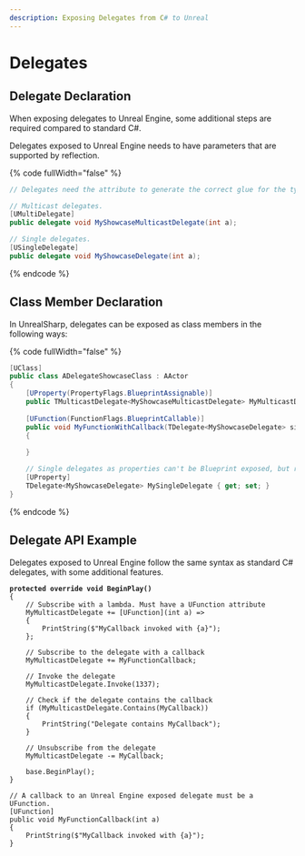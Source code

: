 ```yaml
---
description: Exposing Delegates from C# to Unreal
---
```


# Delegates

## Delegate Declaration <a href="#delegate-declaration" id="delegate-declaration"></a>

When exposing delegates to Unreal Engine, some additional steps are required compared to standard C#.

Delegates exposed to Unreal Engine needs to have parameters that are supported by reflection.

{% code fullWidth="false" %}
```csharp
// Delegates need the attribute to generate the correct glue for the type.

// Multicast delegates.
[UMultiDelegate]
public delegate void MyShowcaseMulticastDelegate(int a);

// Single delegates.
[USingleDelegate]
public delegate void MyShowcaseDelegate(int a);
```
{% endcode %}

## Class Member Declaration <a href="#class-member-declaration" id="class-member-declaration"></a>

In UnrealSharp, delegates can be exposed as class members in the following ways:

{% code fullWidth="false" %}
```csharp
[UClass]
public class ADelegateShowcaseClass : AActor
{
    [UProperty(PropertyFlags.BlueprintAssignable)]
    public TMulticastDelegate<MyShowcaseMulticastDelegate> MyMulticastDelegate { get; set; }
    
    [UFunction(FunctionFlags.BlueprintCallable)]
    public void MyFunctionWithCallback(TDelegate<MyShowcaseDelegate> singleDelegate)
    {
        
    }

    // Single delegates as properties can't be Blueprint exposed, but reflection exposed. Unreal Engine limitation.
    [UProperty]
    TDelegate<MyShowcaseDelegate> MySingleDelegate { get; set; }
}
```
{% endcode %}

## Delegate API Example <a href="#delegate-api-example" id="delegate-api-example"></a>

Delegates exposed to Unreal Engine follow the same syntax as standard C# delegates, with some additional features.

<pre class="language-csharp"><code class="lang-csharp"><strong>protected override void BeginPlay()
</strong>{
    // Subscribe with a lambda. Must have a UFunction attribute
    MyMulticastDelegate += [UFunction](int a) =>
    {
        PrintString($"MyCallback invoked with {a}");
    };

    // Subscribe to the delegate with a callback
    MyMulticastDelegate += MyFunctionCallback;
    
    // Invoke the delegate
    MyMulticastDelegate.Invoke(1337);

    // Check if the delegate contains the callback
    if (MyMulticastDelegate.Contains(MyCallback))
    {
        PrintString("Delegate contains MyCallback");
    }
    
    // Unsubscribe from the delegate
    MyMulticastDelegate -= MyCallback;

    base.BeginPlay();
}

// A callback to an Unreal Engine exposed delegate must be a UFunction.
[UFunction]
public void MyFunctionCallback(int a)
{
    PrintString($"MyCallback invoked with {a}");
}
</code></pre>
